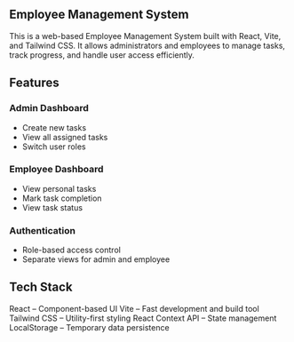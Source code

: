 ## Employee Management System

This is a web-based Employee Management System built with React, Vite, and Tailwind CSS. It allows administrators and employees to manage tasks, track progress, and handle user access efficiently.

## Features

### Admin Dashboard
- Create new tasks
- View all assigned tasks
- Switch user roles

### Employee Dashboard
- View personal tasks
- Mark task completion
- View task status

### Authentication
- Role-based access control
- Separate views for admin and employee


## Tech Stack

React – Component-based UI
Vite – Fast development and build tool
Tailwind CSS – Utility-first styling
React Context API – State management
LocalStorage – Temporary data persistence

